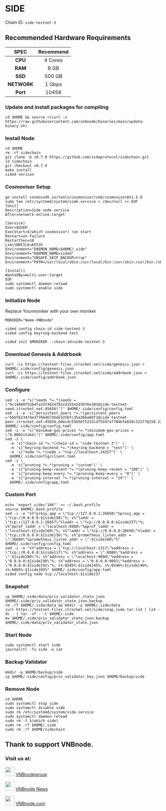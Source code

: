 # SIDE
Chain ID: `side-testnet-3`

## Recommended Hardware Requirements

|   SPEC      |       Recommend          |
| :---------: | :-----------------------:|
|   **CPU**   |        4 Cores           |
|   **RAM**   |        8 GB              |
|   **SSD**   |        500 GB            |
| **NETWORK** |        1 Gbps            |
|   **Port**  |        10456             |

### Update and install packages for compiling
```
cd $HOME && source <(curl -s https://raw.githubusercontent.com/vnbnode/binaries/main/update-binary.sh)
```

### Install Node
```
cd $HOME
rm -rf sidechain
git clone -b v0.7.0 https://github.com/sideprotocol/sidechain.git
cd sidechain
git checkout v0.7.0
make install
sided version
```

### Cosmovisor Setup
```
go install cosmossdk.io/tools/cosmovisor/cmd/cosmovisor@v1.5.0
sudo tee /etc/systemd/system/side.service > /dev/null << EOF
[Unit]
Description=Side node service
After=network-online.target
 
[Service]
User=$USER
ExecStart=$(which cosmovisor) run start
Restart=on-failure
RestartSec=10
LimitNOFILE=65535
Environment="DAEMON_HOME=$HOME/.side"
Environment="DAEMON_NAME=sided"
Environment="UNSAFE_SKIP_BACKUP=true"
Environment="PATH=/usr/local/sbin:/usr/local/bin:/usr/sbin:/usr/bin:/sbin:/bin:/usr/games:/usr/local/games:/snap/bin:$HOME/.side/cosmovisor/current/bin"
 
[Install]
WantedBy=multi-user.target
EOF
sudo systemctl daemon-reload
sudo systemctl enable side
```

### Initialize Node
Replace Yourmoniker with your own moniker
```
MONIKER="Name-VNBnode"
```
```
sided config chain-id side-testnet-3	
sided config keyring-backend test
```
```
sided init $MONIKER --chain-id=side-testnet-3
```

### Download Genesis & Addrbook
```
curl -Ls https://testnet-files.itrocket.net/side/genesis.json > $HOME/.side/config/genesis.json
curl -Ls https://testnet-files.itrocket.net/side/addrbook.json > $HOME/.side/config/addrbook.json
```

### Configure
```
sed -i -e "s|^seeds *=.*|seeds = \"9c14080752bdfa33f4624f83cd155e2d3976e303@side-testnet-seed.itrocket.net:45656\"|" $HOME/.side/config/config.toml
sed -i -e 's|^persistent_peers *=.*|persistent_peers ="bbbf623474e377664673bde3256fc35a36ba0df1@side-testnet-peer.itrocket.net:45656,6decdc5565bf5232cdf5597a7784bfe828c32277@158.220.126.137:11656,e9ee4fb923d5aab89207df36ce660ff1b882fc72@136.243.33.177:21656,169332e1a5aad8e49fced765992201774a754cd0@95.216.27.29:34656,2a6d31c23160e49db1f03a884dc7b9602fffe895@176.9.126.85:30004,b588e261519d49e436fc503af5b602810110bd36@194.163.149.7:26656,ca3379b48e196c3ef910a08452b459b0f327fdb6@95.216.3.115:34656,2780ffa710b0d42dacc4eeffb4c6bc145ef6636f@38.129.16.236:26656,162c0fffde8769b85fa84db97bb136b1016c0c83@38.242.205.192:26656,53e164d1b28ba845da0cec828b4f69fe1e8bf78a@65.108.153.66:26656,64bc7a0fb50832ff70b11d633038486c912d5220@170.64.163.55:26656"|' $HOME/.side/config/config.toml
sed -i -e "s|^minimum-gas-prices *=.*|minimum-gas-prices = \"0.0001stake\"|" $HOME/.side/config/app.toml
sed -i \
  -e 's|^chain-id *=.*|chain-id = "side-testnet-3"|' \
  -e 's|^keyring-backend *=.*|keyring-backend = "test"|' \
  -e 's|^node *=.*|node = "tcp://localhost:24257"|' \
  $HOME/.side/config/client.toml
sed -i \
  -e 's|^pruning *=.*|pruning = "custom"|' \
  -e 's|^pruning-keep-recent *=.*|pruning-keep-recent = "100"|' \
  -e 's|^pruning-keep-every *=.*|pruning-keep-every = "0"|' \
  -e 's|^pruning-interval *=.*|pruning-interval = "19"|' \
  $HOME/.side/config/app.toml
```

### Custom Port
```
echo 'export side="104"' >> ~/.bash_profile
source $HOME/.bash_profile
sed -i -e "s%^proxy_app = \"tcp://127.0.0.1:26658\"%proxy_app = \"tcp://0.0.0.0:${side}58\"%; s%^laddr = \"tcp://127.0.0.1:26657\"%laddr = \"tcp://0.0.0.0:${side}57\"%; s%^pprof_laddr = \"localhost:6060\"%pprof_laddr = \"localhost:${side}60\"%; s%^laddr = \"tcp://0.0.0.0:26656\"%laddr = \"tcp://0.0.0.0:${side}56\"%; s%^prometheus_listen_addr = \":26660\"%prometheus_listen_addr = \":${side}60\"%" $HOME/.side/config/config.toml
sed -i -e "s%^address = \"tcp://localhost:1317\"%address = \"tcp://0.0.0.0:${side}17\"%; s%^address = \":8080\"%address = \":${side}80\"%; s%^address = \"localhost:9090\"%address = \"0.0.0.0:${side}90\"%; s%^address = \"0.0.0.0:9091\"%address = \"0.0.0.0:${side}91\"%; s%:8545%:${side}45%; s%:8546%:${side}46%; s%:6065%:${side}65%" $HOME/.side/config/app.toml
sided config node tcp://localhost:${side}57
```

### Snapshot
```
cp $HOME/.side/data/priv_validator_state.json $HOME/.side/priv_validator_state.json.backup
rm -rf $HOME/.side/data && mkdir -p $HOME/.side/data
curl https://testnet-files.itrocket.net/side/snap_side.tar.lz4 | lz4 -dc - | tar -xf - -C $HOME/.side
mv $HOME/.side/priv_validator_state.json.backup $HOME/.side/data/priv_validator_state.json
```

### Start Node
```
sudo systemctl start side
journalctl -fu side -o cat
```

### Backup Validator
```
mkdir -p $HOME/backup/side
cp $HOME/.side/config/priv_validator_key.json $HOME/backup/side
```

### Remove Node
```
cd $HOME
sudo systemctl stop side
sudo systemctl disable side
sudo rm /etc/systemd/system/side.service
sudo systemctl daemon-reload
sudo rm -f $(which side)
sudo rm -rf $HOME/.side
sudo rm -rf $HOME/sidechain
```

## Thank to support VNBnode.
### Visit us at:

<img src="https://user-images.githubusercontent.com/50621007/183283867-56b4d69f-bc6e-4939-b00a-72aa019d1aea.png" width="30"/> <a href="https://t.me/VNBnodegroup" target="_blank">VNBnodegroup</a>

<img src="https://user-images.githubusercontent.com/50621007/183283867-56b4d69f-bc6e-4939-b00a-72aa019d1aea.png" width="30"/> <a href="https://t.me/Vnbnode" target="_blank">VNBnode News</a>

<img src="https://github.com/vnbnode/binaries/blob/main/Logo/VNBnode.jpg" width="30"/> <a href="https://VNBnode.com" target="_blank">VNBnode.com</a>
